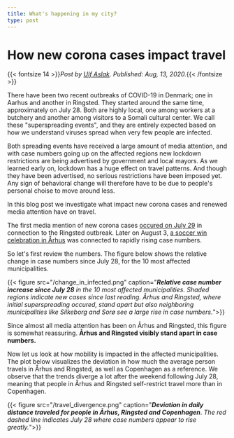 ```yaml
---
title: What's happening in my city?
type: post
---
```


# **How new corona cases impact travel**

{{< fontsize 14 >}}*Post by [Ulf Aslak](mailto:ulfaslak@gmail.com). Published: Aug, 13, 2020.*{{< /fontsize >}}

There have been two recent outbreaks of COVID-19 in Denmark; one in Aarhus and another in Ringsted. They started around the same time, approximately on July 28. Both are highly local, one among workers at a butchery and another among visitors to a Somali cultural center. We call these "superspreading events", and they are entirely expected based on how we understand viruses spread when very few people are infected.

Both spreading events have received a large amount of media attention, and with case numbers going up on the affected regions new lockdown restrictions are being advertised by government and local mayors. As we learned early on, lockdown has a huge effect on travel patterns. And though they have been advertised, no serious restrictions have been imposed yet. Any sign of behavioral change will therefore have to be due to people's personal choise to move around less.

In this blog post we investigate what impact new corona cases and renewed media attention have on travel. 

The first media mention of new corona cases [occured on July 29](https://www.dr.dk/nyheder/indland/stor-stigning-i-antallet-af-smittede-paa-dansk-slagteri) in connection to the Ringsted outbreak. Later on August 3, [a soccer win celebration in Århus](https://www.dr.dk/nyheder/indland/det-er-nok-en-supersprednings-begivenhed-smittetal-i-aarhus-mangedoblet-over) was connected to rapidly rising case numbers.

So let's first review the numbers. The figure below shows the relative change in case numbers since July 28, for the 10 most affected municipalities.

{{< figure src="/change_in_infected.png" caption="***Relative case number increase since July 28*** *in the 10 most affected municipalities. Shaded regions indicate new cases since last reading. Århus and Ringsted, where initial superspreading occured, stand apart but also neighboring municipalities like Silkeborg and Sorø see a large rise in case numbers.*">}}

Since almost all media attention has been on Århus and Ringsted, this figure is somewhat reassuring. **Århus and Ringsted visibly stand apart in case numbers.**

Now let us look at how mobility is impacted in the affected municipalities. The plot below visualizes the deviation in how much the average person travels in Århus and Ringsted, as well as Copenhagen as a reference. We observe that the trends diverge a lot after the weekend following July 28, meaning that people in Århus and Ringsted self-restrict travel more than in Copenhagen.

{{< figure src="/travel_divergence.png" caption="***Deviation in daily distance traveled for people in Århus, Ringsted and Copenhagen***. *The red dashed line indicates July 28 where case numbers appear to rise greatly.*">}}